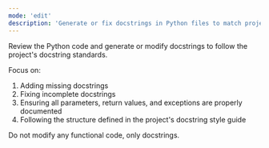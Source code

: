 ```yaml
---
mode: 'edit'
description: 'Generate or fix docstrings in Python files to match project standards'
---
```


Review the Python code and generate or modify docstrings to follow the project's docstring standards.

Focus on:
1. Adding missing docstrings
2. Fixing incomplete docstrings
3. Ensuring all parameters, return values, and exceptions are properly documented
4. Following the structure defined in the project's docstring style guide

Do not modify any functional code, only docstrings.